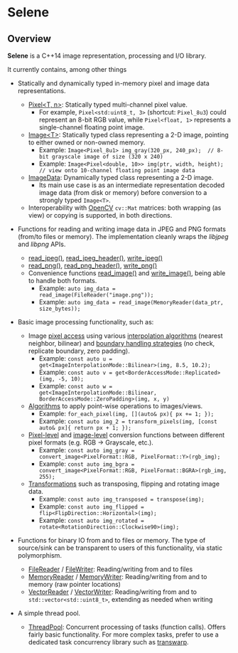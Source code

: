 # Selene

## Overview

**Selene** is a C++14 image representation, processing and I/O library.

It currently contains, among other things

  * Statically and dynamically typed in-memory pixel and image data representations.
  	* [Pixel\<T, n\>](https://github.com/kmhofmann/selene/blob/master/src/selene/img/Pixel.hpp):
  	Statically typed multi-channel pixel value.
  	  * For example, `Pixel<std:uint8_t, 3>` (shortcut: `Pixel_8u3`) could represent an 8-bit RGB value, while
  	`Pixel<float, 1>` represents a single-channel floating point image.
  	* [Image\<T\>](https://github.com/kmhofmann/selene/blob/master/src/selene/img/Image.hpp):
  	Statically typed class representing a 2-D image, pointing to either owned or non-owned memory.
  	  * Example: `Image<Pixel_8u1> img_gray(320_px, 240_px);  // 8-bit grayscale image of size (320 x 240)`
  	  * Example: `Image<Pixel<double, 10>> img(ptr, width, height);  // view onto 10-channel floating point image data`
  	* [ImageData](https://github.com/kmhofmann/selene/blob/master/src/selene/img/ImageData.hpp):
  	Dynamically typed class representing a 2-D image.
  	  * Its main use case is as an intermediate representation decoded image data (from disk or memory) before conversion
  	to a strongly typed `Image<T>`.
  	* Interoperability with [OpenCV](https://opencv.org/) `cv::Mat` matrices:
  	both wrapping (as view) or copying is supported, in both directions. 

  * Functions for reading and writing image data in JPEG and PNG formats (from/to files or memory). The implementation
  cleanly wraps the *libjpeg* and *libpng* APIs.
  	* [read_jpeg()](https://github.com/kmhofmann/selene/blob/master/src/selene/img/JPEGRead.hpp),
  	[read_jpeg_header()](https://github.com/kmhofmann/selene/blob/master/src/selene/img/JPEGRead.hpp),
  	[write_jpeg()](https://github.com/kmhofmann/selene/blob/master/src/selene/img/JPEGWrite.hpp)
  	* [read_png()](https://github.com/kmhofmann/selene/blob/master/src/selene/img/PNGRead.hpp),
  	[read_png_header()](https://github.com/kmhofmann/selene/blob/master/src/selene/img/PNGRead.hpp),
  	[write_png()](https://github.com/kmhofmann/selene/blob/master/src/selene/img/PNGWrite.hpp)
  	* Convenience functions [read_image()](https://github.com/kmhofmann/selene/blob/master/src/selene/img/IO.hpp)
  	and [write_image()](https://github.com/kmhofmann/selene/blob/master/src/selene/img/IO.hpp), being able to handle
  	both formats.
  	  * Example: `auto img_data = read_image(FileReader("image.png"));`
  	  * Example: `auto img_data = read_image(MemoryReader(data_ptr, size_bytes));`

  * Basic image processing functionality, such as:
    * Image [pixel access](https://github.com/kmhofmann/selene/blob/master/src/selene/img/ImageAccess.hpp) using
    various [interpolation algorithms](https://github.com/kmhofmann/selene/blob/master/src/selene/img/Interpolators.hpp)
    (nearest neighbor, bilinear) and
    [boundary handling strategies](https://github.com/kmhofmann/selene/blob/master/src/selene/img/Accessors.hpp) (no
    check, replicate boundary, zero padding).
      * Example: `const auto u = get<ImageInterpolationMode::Bilinear>(img, 8.5, 10.2);`
      * Example: `const auto v = get<BorderAccessMode::Replicated>(img, -5, 10);`
      * Example: `const auto w = get<ImageInterpolationMode::Bilinear, BorderAccessMode::ZeroPadding>(img, x, y)`
    * [Algorithms](https://github.com/kmhofmann/selene/blob/master/src/selene/img/Algorithms.hpp) to apply point-wise
    operations to images/views.
      * Example: `for_each_pixel(img, [](auto& px){ px += 1; });`
      * Example: `const auto img_2 = transform_pixels(img, [const auto& px]{ return px + 1; });`
    * [Pixel-level](https://github.com/kmhofmann/selene/blob/master/src/selene/img/PixelConversions.hpp) and
    [image-level](https://github.com/kmhofmann/selene/blob/master/src/selene/img/ImageConversions.hpp) conversion
    functions between different pixel formats (e.g. RGB -> Grayscale, etc.).
      * Example: `const auto img_gray = convert_image<PixelFormat::RGB, PixelFormat::Y>(rgb_img);`
      * Example: `const auto img_bgra = convert_image<PixelFormat::RGB, PixelFormat::BGRA>(rgb_img, 255);`
    * [Transformations](https://github.com/kmhofmann/selene/blob/master/src/selene/img/Transformations.hpp)
    such as transposing, flipping and rotating image data. 
      * Example: `const auto img_transposed = transpose(img);`
      * Example: `const auto img_flipped = flip<FlipDirection::Horizontal>(img);`
      * Example: `const auto img_rotated = rotate<RotationDirection::Clockwise90>(img);`

  * Functions for binary IO from and to files or memory. The type of source/sink can be transparent to users of this
  functionality, via static polymorphism.
    * [FileReader](https://github.com/kmhofmann/selene/blob/master/src/selene/io/FileReader.hpp) /
    [FileWriter](https://github.com/kmhofmann/selene/blob/master/src/selene/io/FileWriter.hpp):
    Reading/writing from and to files
    * [MemoryReader](https://github.com/kmhofmann/selene/blob/master/src/selene/io/MemoryReader.hpp) /
    [MemoryWriter](https://github.com/kmhofmann/selene/blob/master/src/selene/io/MemoryWriter.hpp):
    Reading/writing from and to memory (raw pointer locations)
    * [VectorReader](https://github.com/kmhofmann/selene/blob/master/src/selene/io/VectorReader.hpp) /
    [VectorWriter](https://github.com/kmhofmann/selene/blob/master/src/selene/io/VectorWriter.hpp):
    Reading/writing from and to `std::vector<std::uint8_t>`, extending as needed when writing

  * A simple thread pool.
    * [ThreadPool](https://github.com/kmhofmann/selene/blob/master/src/selene/thread/ThreadPool.hpp):
    Concurrent processing of tasks (function calls).
    Offers fairly basic functionality. For more complex tasks, prefer to use a dedicated task concurrency library such
    as [transwarp](https://github.com/bloomen/transwarp).